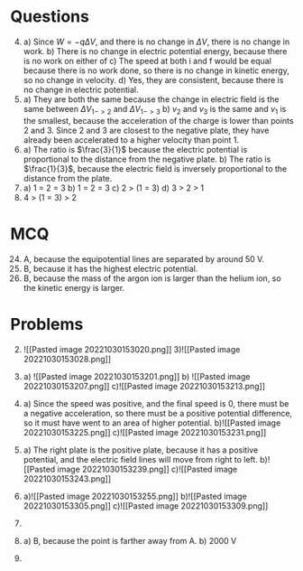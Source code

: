 # Questions
4)
	a) Since $W = -q\Delta V$, and there is no change in $\Delta V$, there is no change in work.
	b) There is no change in electric potential energy, because there is no work on either of 
	c) The speed at both i and f would be equal because there is no work done, so there is no change in kinetic energy, so no change in velocity.
	d) Yes, they are consistent, because there is no change in electric potential. 
7)
	a) They are both the same because the change in electric field is the same between $\Delta V_{1->2}$ and $\Delta V_{1->3}$ 
	b) $v_{2}$ and $v_{3}$ is the same and $v_{1}$ is the smallest, because the acceleration of the charge is lower than points 2 and 3. Since 2 and 3 are closest to the negative plate, they have already been accelerated to a higher velocity than point 1. 
9)
	a) The ratio is $\frac{3}{1}$ because the electric potential is proportional to the distance from the negative plate. 
	b) The ratio is $\frac{1}{3}$, because the electric field is inversely proportional to the distance from the plate.
13)
	a) 1 = 2 = 3
	b) 1 = 2 = 3
	c) 2 > (1 = 3)
	d) 3 > 2 > 1
15)
	4 > (1 = 3) > 2
# MCQ
24) A, because the equipotential lines are separated by around 50 V.
25) B, because it has the highest electric potential.
30) B, because the mass of the argon ion is larger than the helium ion, so the kinetic energy is larger.

# Problems
2)
	![[Pasted image 20221030153020.png]]
3)![[Pasted image 20221030153028.png]]
7)
	a) ![[Pasted image 20221030153201.png]]
	b) ![[Pasted image 20221030153207.png]]
	c)![[Pasted image 20221030153213.png]]
9)
	a) Since the speed was positive, and the final speed is 0, there must be a negative acceleration, so there must be a positive potential difference, so it must have went to an area of higher potential.
	b)![[Pasted image 20221030153225.png]]
	c)![[Pasted image 20221030153231.png]]
14)
	a) The right plate is the positive plate, because it has a positive potential, and the electric field lines will move from right to left.
	b)![[Pasted image 20221030153239.png]]
	c)![[Pasted image 20221030153243.png]]
16)
	a)![[Pasted image 20221030153255.png]]
	b)![[Pasted image 20221030153305.png]]
	c)![[Pasted image 20221030153309.png]]
18)
	
20)
	a) B, because the point is farther away from A.
	b) 2000 V
21)
